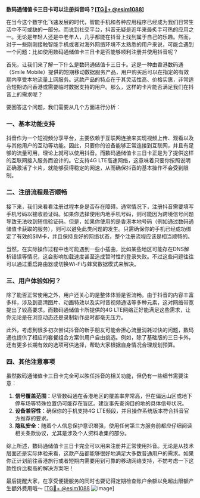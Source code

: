 **数码通储值卡三日卡可以注册抖音吗？[[TG💪+ @esim1088](https://t.me/s/esim1088)]**

在当今这个数字化飞速发展的时代，智能手机和各种应用程序已经成为我们日常生活中不可或缺的一部分。而说到社交平台，抖音无疑是近年来最炙手可热的应用之一。无论是年轻人还是中老年人，几乎都能在抖音上找到属于自己的乐趣。然而，对于一些刚刚接触智能手机或者对海外网络环境不太熟悉的用户来说，可能会遇到一个问题：比如使用数码通储值卡三日卡是否能够顺利注册并使用抖音呢？

首先，让我们来了解一下什么是数码通储值卡三日卡。这是一种由香港数码通（Smile Mobile）提供的短期移动数据服务产品，用户购买后可以在指定的有效期内享受本地流量上网服务。这款产品的特点在于其灵活性高、价格实惠，非常适合短期访问香港或需要临时数据支持的用户。那么，这样的卡片能否满足我们在抖音上的需求呢？

要回答这个问题，我们需要从几个方面进行分析：

### 一、基本功能支持

抖音作为一个短视频分享平台，主要依赖于互联网连接来实现视频上传、观看以及与其他用户的互动等功能。因此，只要你的设备能够正常连接到互联网，并且有足够的流量可用，理论上就可以使用抖音。而数码通储值卡三日卡正是为了提供这样的互联网接入服务而设计的。它支持4G LTE高速网络，这意味着只要你按照说明正确激活了卡片，就能够获得稳定的网速，从而确保抖音的基本操作不会受到限制。

### 二、注册流程是否顺畅

接下来，我们来看看注册过程本身是否存在障碍。通常情况下，注册抖音需要填写手机号码以接收验证码。如果你选择使用内地手机号码，则可能因为跨境信号问题导致无法收到短信验证码。但是，如果你使用的是香港本地号码（例如通过数码通储值卡获取的服务），则可以避免此类问题的发生。只需确保你的手机已经成功绑定了有效的SIM卡，并且保持良好的网络状态，整个注册流程应该是相当顺畅的。

当然，在实际操作过程中也可能遇到一些小插曲，比如某些地区可能存在DNS解析错误等情况，这会影响加载速度甚至造成暂时性的登录失败。不过这些问题往往可以通过重启路由器或切换Wi-Fi与蜂窝数据模式来解决。

### 三、用户体验如何？

除了能否正常使用之外，用户还关心的是整体体验是否流畅。由于抖音的内容丰富多样，涉及到高清图片、动画特效以及实时音视频通话等多种元素，这对网络带宽提出了较高要求。而数码通储值卡所提供的4G LTE网络正好能满足这些需求，让你无论是在浏览动态还是录制新作品时都毫无压力。

此外，考虑到很多初次尝试抖音的新手朋友可能会担心流量消耗过快的问题，数码通也提供了相应的套餐组合方案供用户自由挑选。例如，除了基础版的三日卡外，还有更多长期有效的选项可供选择，帮助大家根据自身情况合理规划预算。

### 四、其他注意事项

虽然数码通储值卡三日卡完全可以胜任抖音的相关功能，但仍有一些细节需要注意：

1. **信号覆盖范围**：尽管数码通在香港地区的覆盖率非常高，但在偏远山区或地下停车场等特殊位置仍可能存在盲区。建议事先查询目的地的具体信号状况。
2. **设备兼容性**：确保你的手机支持4G LTE频段，并且操作系统版本符合抖音官方推荐的要求。
3. **隐私安全**：随着个人信息保护意识增强，使用任何第三方服务前都应仔细阅读相关条款协议，尤其是涉及个人资料收集的部分。

综上所述，数码通储值卡三日卡完全可以用来注册并正常使用抖音。无论是从技术层面还是实际体验来看，这款产品都能够很好地满足大多数普通用户的需求。如果你正计划前往香港旅行或者短期内需要用到可靠的移动网络支持，不妨考虑一下这款性价比极高的解决方案吧！

最后提醒大家，在享受便捷服务的同时也要记得定期检查账户余额以免超出限额产生额外费用哦～ [[TG💪+ @esim1088](https://t.me/s/esim1088) ![Image](https://i.postimg.cc/4NQfJmqS/Snipaste-2025-05-13-00-14-12.png)]